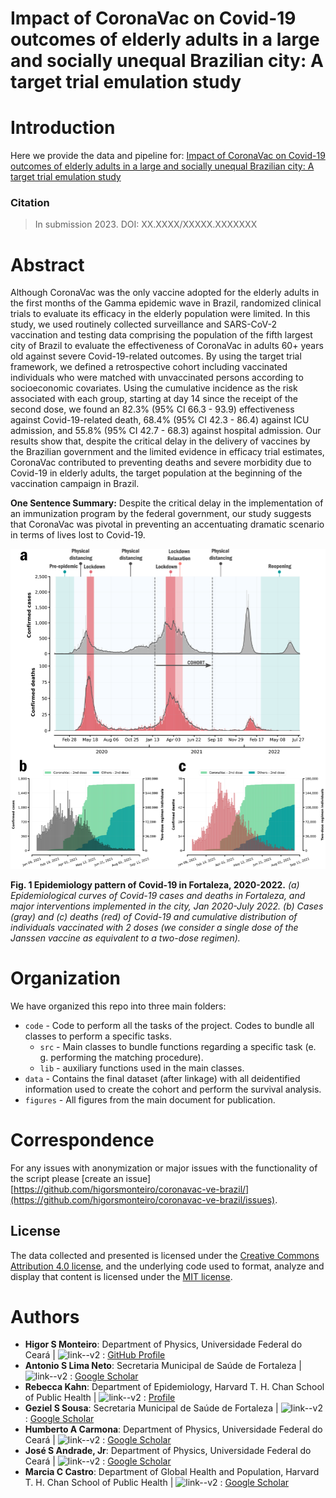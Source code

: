# Impact of CoronaVac on Covid-19 outcomes of elderly adults in a large and socially unequal Brazilian city: A target trial emulation study
 
 
# Introduction
Here we provide the data and pipeline for: [Impact of CoronaVac on Covid-19 outcomes of elderly adults in a large and socially unequal Brazilian city: A target trial emulation study](to-be-released)

### Citation

> In submission 2023. DOI: XX.XXXX/XXXXX.XXXXXXX


# Abstract

Although CoronaVac was the only vaccine adopted for the elderly adults in the first months of the Gamma epidemic wave in Brazil, randomized clinical trials to evaluate its efficacy in the elderly population were limited. In this study, we used routinely collected surveillance and SARS-CoV-2 vaccination and testing data comprising the population of the fifth largest city of Brazil to evaluate the effectiveness of CoronaVac in adults 60+ years old against severe Covid-19-related outcomes. By using the target trial framework, we defined a retrospective cohort including vaccinated individuals who were matched with unvaccinated persons according to socioeconomic covariates. Using the cumulative incidence as the risk associated with each group, starting at day 14 since the receipt of the second dose, we found an 82.3% (95% CI 66.3 - 93.9) effectiveness against Covid-19-related death, 68.4% (95% CI 42.3 - 86.4) against ICU admission, and 55.8% (95% CI 42.7 - 68.3) against hospital admission. Our results show that, despite the critical delay in the delivery of vaccines by the Brazilian government and the limited evidence in efficacy trial estimates, CoronaVac contributed to preventing deaths and severe morbidity due to Covid-19 in elderly adults, the target population at the beginning of the vaccination campaign in Brazil.


__One Sentence Summary:__ Despite the critical delay in the implementation of an immunization program by the federal government, our study suggests that CoronaVac was pivotal in preventing an accentuating dramatic scenario in terms of lives lost to Covid-19.


![FIG_1_JOIN_V6.png](figures/FIG_1_JOIN_V6.png)

__Fig. 1 Epidemiology pattern of Covid-19 in Fortaleza, 2020-2022.__
*(a) Epidemiological curves of Covid-19 cases and deaths in Fortaleza, and major interventions implemented in the city, Jan 2020-July 2022. (b) Cases (gray) and (c) deaths (red) of Covid-19 and cumulative distribution of individuals vaccinated with 2 doses (we consider a single dose of the Janssen vaccine as equivalent to a two-dose regimen).* 



# Organization
We have organized this repo into three main folders:
- `code` - Code to perform all the tasks of the project. Codes to bundle all classes to perform a specific tasks.
    - `src` - Main classes to bundle functions regarding a specific task (e. g. performing the matching procedure).
    - `lib` - auxiliary functions used in the main classes.  
- `data` - Contains the final dataset (after linkage) with all deidentified information used to create the cohort and perform the survival analysis.
- `figures` - All figures from the main document for publication. 


# Correspondence
For any issues with anonymization or major issues with the functionality of the script please [create an issue][https://github.com/higorsmonteiro/coronavac-ve-brazil/](https://github.com/higorsmonteiro/coronavac-ve-brazil/issues).


## License
The data collected and presented is licensed under the [Creative Commons Attribution 4.0 license](https://creativecommons.org/licenses/by/4.0/), and the underlying code used to format, analyze and display that content is licensed under the [MIT license](http://opensource.org/licenses/mit-license.php). 


# Authors
- __Higor S Monteiro__: Department of Physics, Universidade Federal do Ceará | ![link--v2](https://user-images.githubusercontent.com/43140693/111211993-742aeb80-85a5-11eb-85b8-a1e2c5102d99.png) : [GitHub Profile](https://github.com/higorsmonteiro)
- __Antonio S Lima Neto__: Secretaria Municipal de Saúde de Fortaleza | ![link--v2](https://user-images.githubusercontent.com/43140693/111211993-742aeb80-85a5-11eb-85b8-a1e2c5102d99.png) : [Google Scholar](https://scholar.google.com.br/citations?user=ZTQLXYkAAAAJ&hl=pt-BR&oi=ao)
- __Rebecca Kahn__: Department of Epidemiology, Harvard T. H. Chan School of Public Health | ![link--v2](https://user-images.githubusercontent.com/43140693/111211993-742aeb80-85a5-11eb-85b8-a1e2c5102d99.png) : [Profile](https://ccdd.hsph.harvard.edu/people/rebecca-kahn/)
- __Geziel S Sousa__: Secretaria Municipal de Saúde de Fortaleza | ![link--v2](https://user-images.githubusercontent.com/43140693/111211993-742aeb80-85a5-11eb-85b8-a1e2c5102d99.png) : [Google Scholar](https://scholar.google.com.br/citations?user=87Rj4lEAAAAJ&hl=pt-BR)
- __Humberto A Carmona__: Department of Physics, Universidade Federal do Ceará | ![link--v2](https://user-images.githubusercontent.com/43140693/111211993-742aeb80-85a5-11eb-85b8-a1e2c5102d99.png) : [Google Scholar](https://scholar.google.ch/citations?user=58P-HNoAAAAJ&hl=en)
- __José S Andrade, Jr__: Department of Physics, Universidade Federal do Ceará | ![link--v2](https://user-images.githubusercontent.com/43140693/111211993-742aeb80-85a5-11eb-85b8-a1e2c5102d99.png) : [Google Scholar](https://scholar.google.ch/citations?user=EwWccccAAAAJ&hl=en)
- __Marcia C Castro__: Department of Global Health and Population, Harvard T. H. Chan School of Public Health | ![link--v2](https://user-images.githubusercontent.com/43140693/111211993-742aeb80-85a5-11eb-85b8-a1e2c5102d99.png) : [Google Scholar](https://scholar.google.com/citations?user=eq9m-DcAAAAJ&hl=pt-BR)
